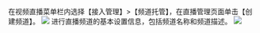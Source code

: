 在视频直播菜单栏内选择【接入管理】>【频道托管】，在直播管理页面单击【创建频道】。
![](http://imgcache.tcecqpoc.fsphere.cn/image/mc.qcloudimg.com/static/img/c96c59a28290c9e39f56cc9bf013b129/image.png)
进行直播频道的基本设置信息，包括频道名称和频道描述。
![](http://imgcache.tcecqpoc.fsphere.cn/image/mc.qcloudimg.com/static/img/ee3b3034eba86902090ac2724d5cbe20/image.png)